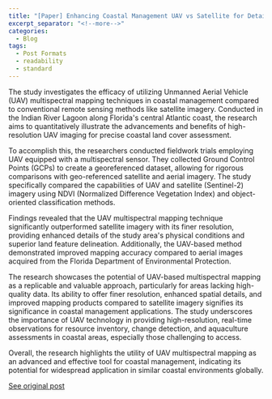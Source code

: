 ```yaml
---
title: "[Paper] Enhancing Coastal Management UAV vs Satellite for Detailed Mapping"
excerpt_separator: "<!--more-->"
categories:
  - Blog
tags:
  - Post Formats
  - readability
  - standard
---
```

The study investigates the efficacy of utilizing Unmanned Aerial Vehicle (UAV) multispectral mapping techniques in coastal management compared to conventional remote sensing methods like satellite imagery. Conducted in the Indian River Lagoon along Florida's central Atlantic coast, the research aims to quantitatively illustrate the advancements and benefits of high-resolution UAV imaging for precise coastal land cover assessment.

To accomplish this, the researchers conducted fieldwork trials employing UAV equipped with a multispectral sensor. They collected Ground Control Points (GCPs) to create a georeferenced dataset, allowing for rigorous comparisons with geo-referenced satellite and aerial imagery. The study specifically compared the capabilities of UAV and satellite (Sentinel-2) imagery using NDVI (Normalized Difference Vegetation Index) and object-oriented classification methods.

Findings revealed that the UAV multispectral mapping technique significantly outperformed satellite imagery with its finer resolution, providing enhanced details of the study area's physical conditions and superior land feature delineation. Additionally, the UAV-based method demonstrated improved mapping accuracy compared to aerial images acquired from the Florida Department of Environmental Protection.

The research showcases the potential of UAV-based multispectral mapping as a replicable and valuable approach, particularly for areas lacking high-quality data. Its ability to offer finer resolution, enhanced spatial details, and improved mapping products compared to satellite imagery signifies its significance in coastal management applications. The study underscores the importance of UAV technology in providing high-resolution, real-time observations for resource inventory, change detection, and aquaculture assessments in coastal areas, especially those challenging to access.

Overall, the research highlights the utility of UAV multispectral mapping as an advanced and effective tool for coastal management, indicating its potential for widespread application in similar coastal environments globally.

[See original post](https://www.mdpi.com/2504-446X/3/3/60)
